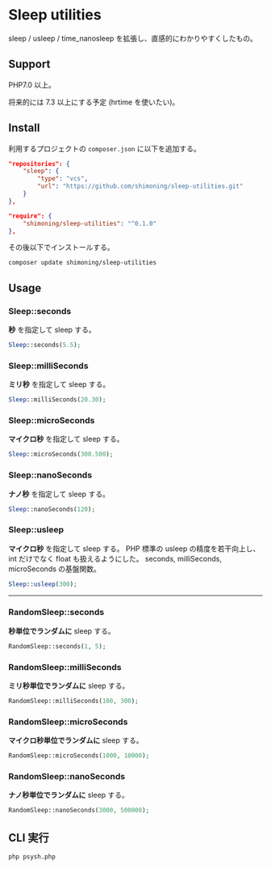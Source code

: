 # Sleep utilities
sleep / usleep / time_nanosleep を拡張し、直感的にわかりやすくしたもの。

## Support
PHP7.0 以上。

将来的には 7.3 以上にする予定 (hrtime を使いたい)。

## Install
利用するプロジェクトの `composer.json` に以下を追加する。
```composer.json
"repositories": {
    "sleep": {
        "type": "vcs",
        "url": "https://github.com/shimoning/sleep-utilities.git"
    }
},

"require": {
    "shimoning/sleep-utilities": "^0.1.0"
},
```

その後以下でインストールする。

```bash
composer update shimoning/sleep-utilities
```

## Usage
### Sleep::seconds
**秒** を指定して sleep する。

```php
Sleep::seconds(5.5);
```

### Sleep::milliSeconds
**ミリ秒** を指定して sleep する。

```php
Sleep::milliSeconds(20.30);
```

### Sleep::microSeconds
**マイクロ秒** を指定して sleep する。

```php
Sleep::microSeconds(300.500);
```

### Sleep::nanoSeconds
**ナノ秒** を指定して sleep する。

```php
Sleep::nanoSeconds(120);
```

### Sleep::usleep
**マイクロ秒** を指定して sleep する。
PHP 標準の usleep の精度を若干向上し、 int だけでなく float も扱えるようにした。
seconds, milliSeconds, microSeconds の基盤関数。

```php
Sleep::usleep(300);
```

-----

### RandomSleep::seconds
**秒単位でランダムに** sleep する。

```php
RandomSleep::seconds(1, 5);
```

### RandomSleep::milliSeconds
**ミリ秒単位でランダムに** sleep する。

```php
RandomSleep::milliSeconds(100, 300);
```

### RandomSleep::microSeconds
**マイクロ秒単位でランダムに** sleep する。

```php
RandomSleep::microSeconds(1000, 10000);
```

### RandomSleep::nanoSeconds
**ナノ秒単位でランダムに** sleep する。

```php
RandomSleep::nanoSeconds(3000, 500000);
```

## CLI 実行
```bash
php psysh.php
```